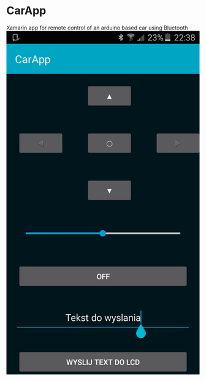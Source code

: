 # CarApp
Xamarin app for remote control of an arduino based car using Bluetooth
![all text](app.png)
